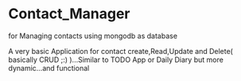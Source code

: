 # Contact_Manager
for Managing contacts using mongodb as database

A very basic Application for contact create,Read,Update and Delete( basically CRUD ;:) )...Similar to TODO App or Daily Diary
but more dynamic...and functional
